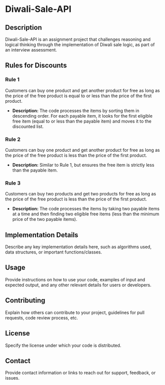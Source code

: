 # Diwali-Sale-API

## Description

Diwali-Sale-API is an assignment project that challenges reasoning and logical thinking through the implementation of Diwali sale logic, as part of an interview assessment.

## Rules for Discounts

### Rule 1

Customers can buy one product and get another product for free as long as the price of the free product is equal to or less than the price of the first product.

- **Description:** The code processes the items by sorting them in descending order. For each payable item, it looks for the first eligible free item (equal to or less than the payable item) and moves it to the discounted list.

### Rule 2

Customers can buy one product and get another product for free as long as the price of the free product is less than the price of the first product.

- **Description:** Similar to Rule 1, but ensures the free item is strictly less than the payable item.

### Rule 3

Customers can buy two products and get two products for free as long as the price of the free product is less than the price of the first product.

- **Description:** The code processes the items by taking two payable items at a time and then finding two eligible free items (less than the minimum price of the two payable items).

## Implementation Details

Describe any key implementation details here, such as algorithms used, data structures, or important functions/classes.

## Usage

Provide instructions on how to use your code, examples of input and expected output, and any other relevant details for users or developers.

## Contributing

Explain how others can contribute to your project, guidelines for pull requests, code review process, etc.

## License

Specify the license under which your code is distributed.

## Contact

Provide contact information or links to reach out for support, feedback, or issues.
